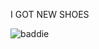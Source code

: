 I GOT NEW SHOES

![baddie](https://static01.nyt.com/images/2021/03/30/multimedia/28xp-shoes-09/28xp-shoes-09-mobileMasterAt3x.jpg)
